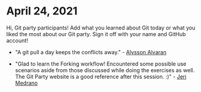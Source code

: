 # April 24, 2021

Hi, Git party participants! Add what you learned about Git today or what you liked the most about our Git party. Sign it off with your name and GitHub account!

* "A git pull a day keeps the conflicts away." - [Alysson Alvaran](https://github.com/alyssonalvaran)

* "Glad to learn the Forking workflow! Encountered some possible use scenarios aside from those discussed while doing the exercises as well. The Git Party website is a good reference after this session. :)" - [Jeri Medrano](https://github.com/jerixmx)
